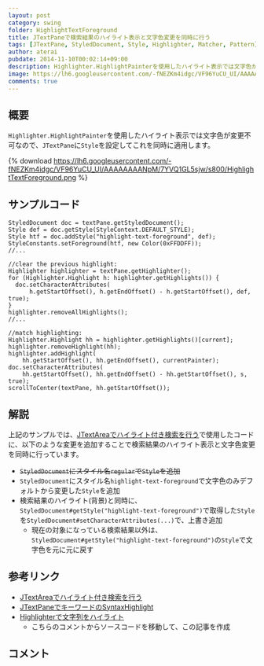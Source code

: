 ```yaml
---
layout: post
category: swing
folder: HighlightTextForeground
title: JTextPaneで検索結果のハイライト表示と文字色変更を同時に行う
tags: [JTextPane, StyledDocument, Style, Highlighter, Matcher, Pattern]
author: aterai
pubdate: 2014-11-10T00:02:14+09:00
description: Highlighter.HighlightPainterを使用したハイライト表示では文字色が変更不可なので、JTextPaneにStyleを設定してこれを同時に適用します。
image: https://lh6.googleusercontent.com/-fNEZKm4idgc/VF96YuCU_UI/AAAAAAAANpM/7YVQ1GL5sjw/s800/HighlightTextForeground.png
comments: true
---
```

## 概要
`Highlighter.HighlightPainter`を使用したハイライト表示では文字色が変更不可なので、`JTextPane`に`Style`を設定してこれを同時に適用します。

{% download https://lh6.googleusercontent.com/-fNEZKm4idgc/VF96YuCU_UI/AAAAAAAANpM/7YVQ1GL5sjw/s800/HighlightTextForeground.png %}

## サンプルコード
<pre class="prettyprint"><code>StyledDocument doc = textPane.getStyledDocument();
Style def = doc.getStyle(StyleContext.DEFAULT_STYLE);
Style htf = doc.addStyle("highlight-text-foreground", def);
StyleConstants.setForeground(htf, new Color(0xFFDDFF));
//...

//clear the previous highlight:
Highlighter highlighter = textPane.getHighlighter();
for (Highlighter.Highlight h: highlighter.getHighlights()) {
  doc.setCharacterAttributes(
      h.getStartOffset(), h.getEndOffset() - h.getStartOffset(), def, true);
}
highlighter.removeAllHighlights();
//...

//match highlighting:
Highlighter.Highlight hh = highlighter.getHighlights()[current];
highlighter.removeHighlight(hh);
highlighter.addHighlight(
    hh.getStartOffset(), hh.getEndOffset(), currentPainter);
doc.setCharacterAttributes(
    hh.getStartOffset(), hh.getEndOffset() - hh.getStartOffset(), s, true);
scrollToCenter(textPane, hh.getStartOffset());
</code></pre>

## 解説
上記のサンプルでは、[JTextAreaでハイライト付き検索を行う](https://ateraimemo.com/Swing/HighlightSearch.html)で使用したコードに、以下のような変更を追加することで検索結果のハイライト表示と文字色変更を同時に行っています。

- ~~`StyledDocument`にスタイル名`regular`で`Style`を追加~~
- `StyledDocument`にスタイル名`highlight-text-foreground`で文字色のみデフォルトから変更した`Style`を追加
- 検索結果のハイライト(背景)と同時に、`StyledDocument#getStyle("highlight-text-foreground")`で取得した`Style`を`StyledDocument#setCharacterAttributes(...)`で、上書き追加
    - 現在の対象になっている検索結果以外は、`StyledDocument#getStyle("highlight-text-foreground")`の`Style`で文字色を元に元に戻す

<!-- dummy comment line for breaking list -->

## 参考リンク
- [JTextAreaでハイライト付き検索を行う](https://ateraimemo.com/Swing/HighlightSearch.html)
- [JTextPaneでキーワードのSyntaxHighlight](https://ateraimemo.com/Swing/SimpleSyntaxHighlight.html)
- [Highlighterで文字列をハイライト](https://ateraimemo.com/Swing/Highlighter.html)
    - こちらのコメントからソースコードを移動して、この記事を作成

<!-- dummy comment line for breaking list -->

## コメント
